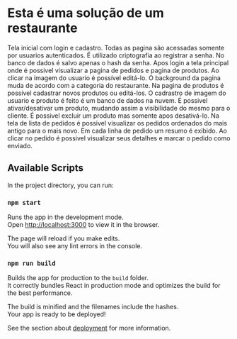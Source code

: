 # Esta é uma solução de um restaurante
Tela inicial com login e cadastro.
Todas as pagina são acessadas somente por usuarios autenticados.
É utilizado criptografia ao registrar a senha.
No banco de dados é salvo apenas o hash da senha.
Apos login a tela principal onde é possivel visualizar a pagina de pedidos e pagina de produtos.
Ao clicar na imagem do usuario é possível editá-lo.
O background da pagina muda de acordo com a categoria do restaurante.
Na pagina de produtos é possivel cadastrar novos produtos ou editá-los.
O cadrastro de imagem do usuario e produto é feito é um banco de dados na nuvem.
É possivel ativar/desativar um produto, mudando assim a visibilidade do mesmo para o cliente.
É possivel excluir um produto mas somente apos desativá-lo.
Na tela de lista de pedidos é possivel visualizar os pedidos ordenados do mais antigo para o mais novo.
Em cada linha de pedido um resumo é exibido.
Ao clicar no pedido é possivel visualizar seus detalhes e marcar o pedido como enviado.

## Available Scripts

In the project directory, you can run:

### `npm start`

Runs the app in the development mode.\
Open [http://localhost:3000](http://localhost:3000) to view it in the browser.

The page will reload if you make edits.\
You will also see any lint errors in the console.



### `npm run build`

Builds the app for production to the `build` folder.\
It correctly bundles React in production mode and optimizes the build for the best performance.

The build is minified and the filenames include the hashes.\
Your app is ready to be deployed!

See the section about [deployment](https://facebook.github.io/create-react-app/docs/deployment) for more information.
